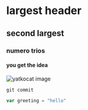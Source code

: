 # largest header
## second largest
### numero trios
#### you get the idea

![yatkocat image](https://octodex.github.com/images/yaktocat.png)

`git commit`

```javascript
var greeting = "hello"
```
